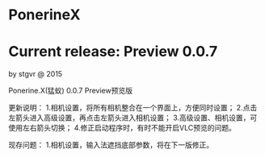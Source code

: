 # PonerineX
# Current release: Preview 0.0.7
by stgvr @ 2015

Ponerine.X(猛蚁) 0.0.7 Preview预览版

更新说明：
1.相机设置，将所有相机整合在一个界面上，方便同时设置；
2.点击左箭头进入高级设置，再点击左箭头进入相机设置；
3.高级设置、相机设置，可使用左右箭头切换；
4.修正启动程序时，有时不能开启VLC预览的问题。

现存问题：
1.相机设置，输入法遮挡底部参数，将在下一版修正。
